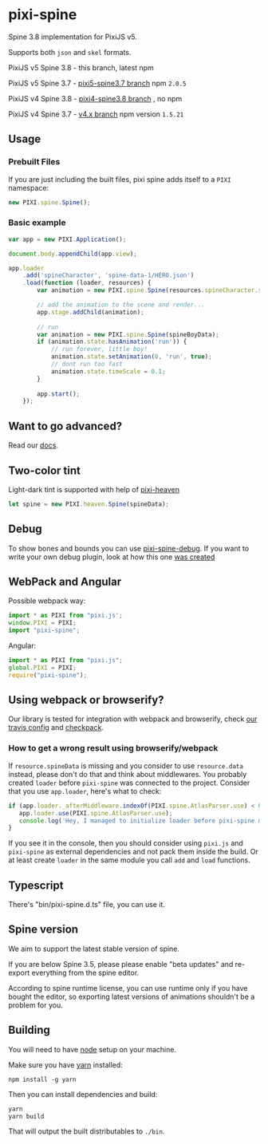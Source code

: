 # pixi-spine

Spine 3.8 implementation for PixiJS v5.

Supports both `json` and `skel` formats.

PixiJS v5 Spine 3.8 - this branch, latest npm

PixiJS v5 Spine 3.7 - [pixi5-spine3.7 branch](https://github.com/pixijs/pixi-spine/tree/pixi5-spine3.7) npm `2.0.5`

PixiJS v4 Spine 3.8 - [pixi4-spine3.8 branch](https://github.com/pixijs/pixi-spine/tree/pixi4-spine3.8) , no npm 

PixiJS v4 Spine 3.7 - [v4.x branch](https://github.com/pixijs/pixi-spine/tree/v4.x) npm version `1.5.21` 

## Usage

### Prebuilt Files

If you are just including the built files, pixi spine adds itself to a `PIXI` namespace:

```js
new PIXI.spine.Spine();
```

### Basic example

```js
var app = new PIXI.Application();

document.body.appendChild(app.view);

app.loader
    .add('spineCharacter', 'spine-data-1/HERO.json')
    .load(function (loader, resources) {
        var animation = new PIXI.spine.Spine(resources.spineCharacter.spineData);

        // add the animation to the scene and render...
        app.stage.addChild(animation);
        
        // run 
        var animation = new PIXI.spine.Spine(spineBoyData);
        if (animation.state.hasAnimation('run')) {
            // run forever, little boy!
            animation.state.setAnimation(0, 'run', true);
            // dont run too fast
            animation.state.timeScale = 0.1;
        }
        
        app.start();
    });
```

## Want to go advanced?

Read our [docs](examples/index.md).

## Two-color tint

Light-dark tint is supported with help of [pixi-heaven](https://github.com/gameofbombs/pixi-heaven)

```js
let spine = new PIXI.heaven.Spine(spineData);
```

## Debug

To show bones and bounds you can use [pixi-spine-debug](https://github.com/sbfkcel/pixi-spine-debug). If you want to write your own debug plugin, look at how this one [was created](https://github.com/pixijs/pixi-spine/issues/324)

## WebPack and Angular

Possible webpack way: 

```js
import * as PIXI from "pixi.js';
window.PIXI = PIXI;
import "pixi-spine";
```

Angular:

```ts
import * as PIXI from "pixi.js";
global.PIXI = PIXI;
require("pixi-spine");
```

## Using webpack or browserify?

Our library is tested for integration with webpack and browserify,
check [our travis config](.travis.yml) and [checkpack](http://github.com/cursedcoder/checkpack).

### How to get a wrong result using browserify/webpack

If `resource.spineData` is missing and you consider to use `resource.data` instead, please don't do that and think about middlewares. You probably created `loader` before `pixi-spine` was connected to the project. Consider that you use `app.loader`, here's what to check:

```js
if (app.loader._afterMiddleware.indexOf(PIXI.spine.AtlasParser.use) < 0) {
   app.loader.use(PIXI.spine.AtlasParser.use);
   console.log('Hey, I managed to initialize loader before pixi-spine module!');
}
```

If you see it in the console, then you should consider using `pixi.js` and `pixi-spine` as external dependencies and not pack them inside the build. Or at least create `loader` in the same module you call `add` and `load` functions.


## Typescript

There's "bin/pixi-spine.d.ts" file, you can use it.

## Spine version

We aim to support the latest stable version of spine. 

If you are below Spine 3.5, please please enable "beta updates" and re-export everything from the spine editor.

According to spine runtime license, you can use runtime only if you have bought the editor, so exporting latest versions of animations shouldn't be a problem for you.

## Building

You will need to have [node][node] setup on your machine.

Make sure you have [yarn][yarn] installed:

    npm install -g yarn

Then you can install dependencies and build:

```bash
yarn
yarn build
```

That will output the built distributables to `./bin`.

[node]:             https://nodejs.org/
[typescript]:       https://www.typescriptlang.org/
[yarn]:             https://yarnpkg.com
